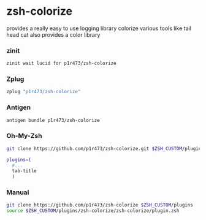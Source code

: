 # zsh-colorize
provides a really easy to use logging library
colorize various tools like tail head cat
also provides a color library

### zinit

```zsh
zinit wait lucid for p1r473/zsh-colorize
```

### Zplug

```zsh
zplug "p1r473/zsh-colorize"
```

### Antigen

```zsh
antigen bundle p1r473/zsh-colorize
```

### Oh-My-Zsh

```zsh
git clone https://github.com/p1r473/zsh-colorize.git $ZSH_CUSTOM/plugins/zsh-colorize
```

```zsh
plugins=(
  #...
  tab-title
  )
```

### Manual

```zsh
git clone https://github.com/p1r473/zsh-colorize $ZSH_CUSTOM/plugins
source $ZSH_CUSTOM/plugins/zsh-colorize/zsh-colorize/plugin.zsh
```
